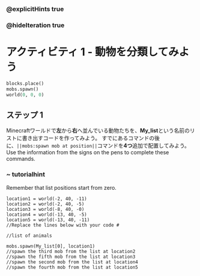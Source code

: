 ### @explicitHints true
### @hideIteration true 
# アクティビティ 1 - 動物を分類してみよう

```python
blocks.place()
mobs.spawn()
world(0, 0, 0)
```

## ステップ 1
Minecraftワールドで**左**から**右**へ並んでいる動物たちを、**My_list**という名前のリストに書き出すコードを作ってみよう。 
すでにあるコマンドの後に、`||mobs:spawn mob at position||`コマンドを**4つ**追加で配置してみよう。 Use the information from the signs 
on the pens to complete these commands. 

### ~ tutorialhint 
Remember that list positions start from zero. 

```template 
location1 = world(-2, 40, -11)
location2 = world(-2, 40, -5)
location3 = world(-8, 40, -0)
location4 = world(-13, 40, -5)
location5 = world(-13, 40, -11)
//Replace the lines below with your code #   

//list of animals 

mobs.spawn(My_list[0], location1)
//spawn the third mob from the list at location2
//spawn the fifth mob from the list at location3
//spawn the second mob from the list at location4
//spawn the fourth mob from the list at location5
```
